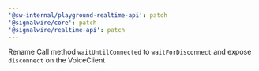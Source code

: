 ```yaml
---
'@sw-internal/playground-realtime-api': patch
'@signalwire/core': patch
'@signalwire/realtime-api': patch
---
```


Rename Call method `waitUntilConnected` to `waitForDisconnect` and expose `disconnect` on the VoiceClient
